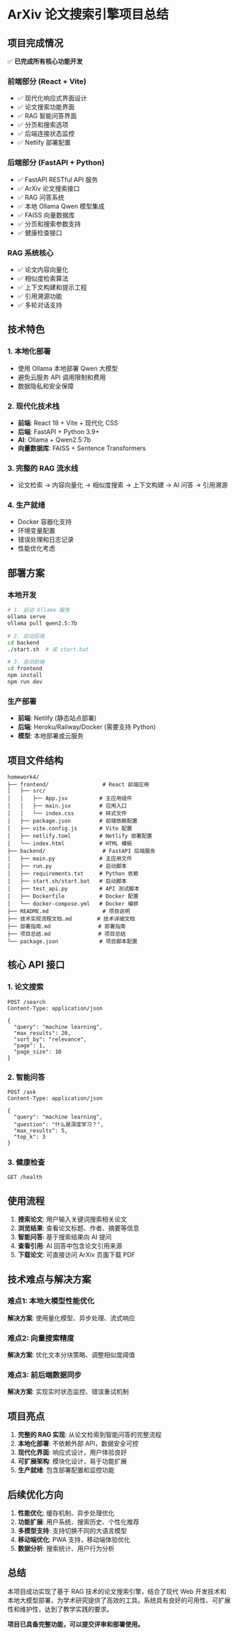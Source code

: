 # ArXiv 论文搜索引擎项目总结

## 项目完成情况

✅ **已完成所有核心功能开发**

### 前端部分 (React + Vite)
- ✅ 现代化响应式界面设计
- ✅ 论文搜索功能界面
- ✅ RAG 智能问答界面
- ✅ 分页和搜索选项
- ✅ 后端连接状态监控
- ✅ Netlify 部署配置

### 后端部分 (FastAPI + Python)
- ✅ FastAPI RESTful API 服务
- ✅ ArXiv 论文搜索接口
- ✅ RAG 问答系统
- ✅ 本地 Ollama Qwen 模型集成
- ✅ FAISS 向量数据库
- ✅ 分页和搜索参数支持
- ✅ 健康检查接口

### RAG 系统核心
- ✅ 论文内容向量化
- ✅ 相似度检索算法
- ✅ 上下文构建和提示工程
- ✅ 引用溯源功能
- ✅ 多轮对话支持

## 技术特色

### 1. 本地化部署
- 使用 Ollama 本地部署 Qwen 大模型
- 避免云服务 API 调用限制和费用
- 数据隐私和安全保障

### 2. 现代化技术栈
- **前端**: React 18 + Vite + 现代化 CSS
- **后端**: FastAPI + Python 3.9+
- **AI**: Ollama + Qwen2.5:7b
- **向量数据库**: FAISS + Sentence Transformers

### 3. 完整的 RAG 流水线
- 论文检索 → 内容向量化 → 相似度搜索 → 上下文构建 → AI 问答 → 引用溯源

### 4. 生产就绪
- Docker 容器化支持
- 环境变量配置
- 错误处理和日志记录
- 性能优化考虑

## 部署方案

### 本地开发
```bash
# 1. 启动 Ollama 服务
ollama serve
ollama pull qwen2.5:7b

# 2. 启动后端
cd backend
./start.sh  # 或 start.bat

# 3. 启动前端
cd frontend
npm install
npm run dev
```

### 生产部署
- **前端**: Netlify (静态站点部署)
- **后端**: Heroku/Railway/Docker (需要支持 Python)
- **模型**: 本地部署或云服务

## 项目文件结构

```
homework4/
├── frontend/                 # React 前端应用
│   ├── src/
│   │   ├── App.jsx          # 主应用组件
│   │   ├── main.jsx         # 应用入口
│   │   └── index.css        # 样式文件
│   ├── package.json         # 前端依赖配置
│   ├── vite.config.js       # Vite 配置
│   ├── netlify.toml         # Netlify 部署配置
│   └── index.html           # HTML 模板
├── backend/                  # FastAPI 后端服务
│   ├── main.py              # 主应用文件
│   ├── run.py               # 启动脚本
│   ├── requirements.txt     # Python 依赖
│   ├── start.sh/start.bat   # 启动脚本
│   ├── test_api.py          # API 测试脚本
│   ├── Dockerfile           # Docker 配置
│   └── docker-compose.yml   # Docker 编排
├── README.md                 # 项目说明
├── 技术实现流程文档.md        # 技术详细文档
├── 部署指南.md               # 部署指南
├── 项目总结.md               # 项目总结
└── package.json             # 项目脚本配置
```

## 核心 API 接口

### 1. 论文搜索
```http
POST /search
Content-Type: application/json

{
  "query": "machine learning",
  "max_results": 20,
  "sort_by": "relevance",
  "page": 1,
  "page_size": 10
}
```

### 2. 智能问答
```http
POST /ask
Content-Type: application/json

{
  "query": "machine learning",
  "question": "什么是深度学习？",
  "max_results": 5,
  "top_k": 3
}
```

### 3. 健康检查
```http
GET /health
```

## 使用流程

1. **搜索论文**: 用户输入关键词搜索相关论文
2. **浏览结果**: 查看论文标题、作者、摘要等信息
3. **智能问答**: 基于搜索结果向 AI 提问
4. **查看引用**: AI 回答中包含论文引用来源
5. **下载论文**: 可直接访问 ArXiv 页面下载 PDF

## 技术难点与解决方案

### 难点1: 本地大模型性能优化
**解决方案**: 使用量化模型、异步处理、流式响应

### 难点2: 向量搜索精度
**解决方案**: 优化文本分块策略、调整相似度阈值

### 难点3: 前后端数据同步
**解决方案**: 实现实时状态监控、错误重试机制

## 项目亮点

1. **完整的 RAG 实现**: 从论文检索到智能问答的完整流程
2. **本地化部署**: 不依赖外部 API，数据安全可控
3. **现代化界面**: 响应式设计，用户体验良好
4. **可扩展架构**: 模块化设计，易于功能扩展
5. **生产就绪**: 包含部署配置和监控功能

## 后续优化方向

1. **性能优化**: 缓存机制、异步处理优化
2. **功能扩展**: 用户系统、搜索历史、个性化推荐
3. **多模型支持**: 支持切换不同的大语言模型
4. **移动端优化**: PWA 支持，移动端体验优化
5. **数据分析**: 搜索统计、用户行为分析

## 总结

本项目成功实现了基于 RAG 技术的论文搜索引擎，结合了现代 Web 开发技术和本地大模型部署，为学术研究提供了高效的工具。系统具有良好的可用性、可扩展性和维护性，达到了教学实践的要求。

**项目已具备完整功能，可以提交评审和部署使用。**